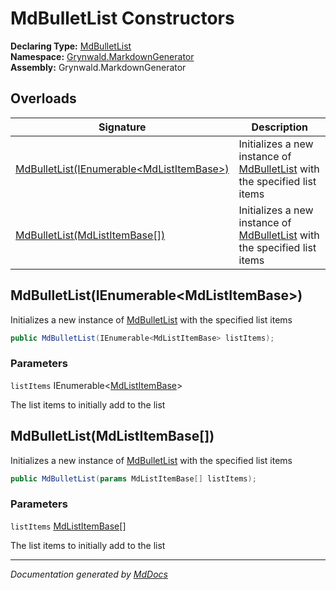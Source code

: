 ﻿<!--  
  <auto-generated>   
    The contents of this file were generated by a tool.  
    Changes to this file may be list if the file is regenerated  
  </auto-generated>   
-->

# MdBulletList Constructors

**Declaring Type:** [MdBulletList](../index.md)  
**Namespace:** [Grynwald.MarkdownGenerator](../../index.md)  
**Assembly:** Grynwald.MarkdownGenerator

## Overloads

| Signature                                                                             | Description                                                                             |
| ------------------------------------------------------------------------------------- | --------------------------------------------------------------------------------------- |
| [MdBulletList(IEnumerable\<MdListItemBase\>)](#mdbulletlistienumerablemdlistitembase) | Initializes a new instance of [MdBulletList](../index.md) with the specified list items |
| [MdBulletList(MdListItemBase\[\])](#mdbulletlistmdlistitembase)                       | Initializes a new instance of [MdBulletList](../index.md) with the specified list items |

## MdBulletList(IEnumerable\<MdListItemBase\>)

Initializes a new instance of [MdBulletList](../index.md) with the specified list items

```csharp
public MdBulletList(IEnumerable<MdListItemBase> listItems);
```

### Parameters

`listItems`  IEnumerable\<[MdListItemBase](../../MdListItemBase/index.md)\>

The list items to initially add to the list

## MdBulletList(MdListItemBase\[\])

Initializes a new instance of [MdBulletList](../index.md) with the specified list items

```csharp
public MdBulletList(params MdListItemBase[] listItems);
```

### Parameters

`listItems`  [MdListItemBase](../../MdListItemBase/index.md)\[\]

The list items to initially add to the list

___

*Documentation generated by [MdDocs](https://github.com/ap0llo/mddocs)*
